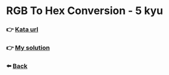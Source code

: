 # RGB To Hex Conversion - 5 kyu

### :point_right: [Kata url](https://www.codewars.com/kata/513e08acc600c94f01000001)

### :point_right: [My solution](./index.js)

### :arrow_left: [Back](../README.md)
